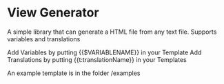 # View Generator #

A simple library that can generate a HTML file from any text file. 
Supports variables and translations

Add Variables by putting {{$VARIABLENAME}} in your Template
Add Translations by putting {{t:translationName}} in your Templates

An example template is in the folder /examples